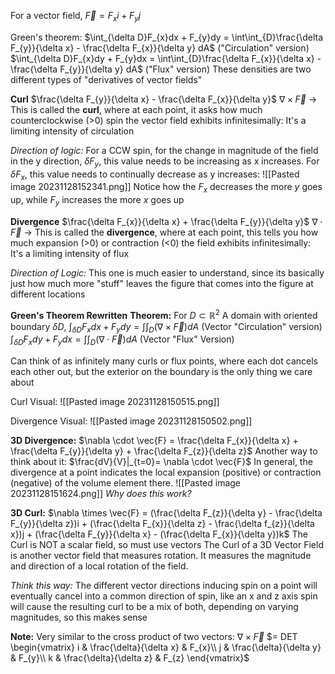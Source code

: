 For a vector field,
$\vec{F} = F_{x}i + F_{y}j$

Green's theorem:
$\int_{\delta D}F_{x}dx + F_{y}dy = \int\int_{D}\frac{\delta F_{y}}{\delta x} - \frac{\delta F_{x}}{\delta y} dA$ ("Circulation" version)
$\int_{\delta D}F_{x}dy + F_{y}dx = \int\int_{D}\frac{\delta F_{x}}{\delta x} - \frac{\delta F_{y}}{\delta y} dA$ ("Flux" version)
These densities are two different types of "derivatives of vector fields"

**Curl**
$\frac{\delta F_{y}}{\delta x} - \frac{\delta F_{x}}{\delta y}$ 
$\nabla \times \vec{F}$
-> This is called the **curl**, where at each point, it asks how much counterclockwise (>0) spin the vector field exhibits infinitesimally: It's a limiting intensity of circulation

*Direction of logic:* For a CCW spin, for the change in magnitude of the field in the y direction, $\delta F_{y}$, this value needs to be increasing as x increases. For $\delta F_{x}$, this value needs to continually decrease as y increases:
![[Pasted image 20231128152341.png]]
Notice how the $F_{x}$ decreases the more $y$ goes up, while $F_{y}$ increases the more $x$ goes up

**Divergence**
$\frac{\delta F_{x}}{\delta x} + \frac{\delta F_{y}}{\delta y}$ 
$\nabla \cdot \vec{F}$
-> This is called the **divergence**, where at each point, this tells you how much expansion (>0) or contraction (<0) the field exhibits infinitesimally: It's a limiting intensity of flux

*Direction of Logic:* This one is much easier to understand, since its basically just how much more "stuff" leaves the figure that comes into the figure at different locations

**Green's Theorem Rewritten**
**Theorem:** For $D \subset \mathbb{R}^2$ A domain with oriented boundary $\delta D$,
$\int_{\delta D}F_{x}dx + F_{y}dy = \int\int_{D}(\nabla \times \vec{F}) dA$ (Vector "Circulation" version)
$\int_{\delta D}F_{x}dy + F_{y}dx = \int\int_{D}(\nabla \cdot \vec{F})dA$ (Vector "Flux" Version)

Can think of as infinitely many curls or flux points, where each dot cancels each other out, but the exterior on the boundary is the only thing we care about

Curl Visual:
![[Pasted image 20231128150515.png]]

Divergence Visual:
![[Pasted image 20231128150502.png]]

**3D Divergence:**
$\nabla \cdot \vec{F} = \frac{\delta F_{x}}{\delta x} + \frac{\delta F_{y}}{\delta y} + \frac{\delta F_{z}}{\delta z}$
Another way to think about it:
$\frac{dV}{V}|_{t=0}= \nabla \cdot \vec{F}$
In general, the divergence at a point indicates the local expansion (positive) or contraction (negative) of the volume element there.
![[Pasted image 20231128151624.png]]
*Why does this work?*

**3D Curl:**
$\nabla \times \vec{F} = (\frac{\delta F_{z}}{\delta y} - \frac{\delta F_{y}}{\delta z})i + (\frac{\delta F_{x}}{\delta z} - \frac{\delta f_{z}}{\delta x})j + (\frac{\delta F_{y}}{\delta x} - (\frac{\delta F_{x}}{\delta y})k$
The Curl is NOT a scalar field, so must use vectors
The Curl of a 3D Vector Field is another vector field that measures rotation. It measures the magnitude and direction of a local rotation of the field. 

*Think this way:* The different vector directions inducing spin on a point will eventually cancel into a common direction of spin, like an x and z axis spin will cause the resulting curl to be a mix of both, depending on varying magnitudes, so this makes sense

**Note:** Very similar to the cross product of two vectors:
$\nabla \times \vec{F}$
$= DET \begin{vmatrix}   i & \frac{\delta}{\delta x} & F_{x}\\   j & \frac{\delta}{\delta y} & F_{y}\\ k & \frac{\delta}{\delta z} & F_{z}  \end{vmatrix}$

